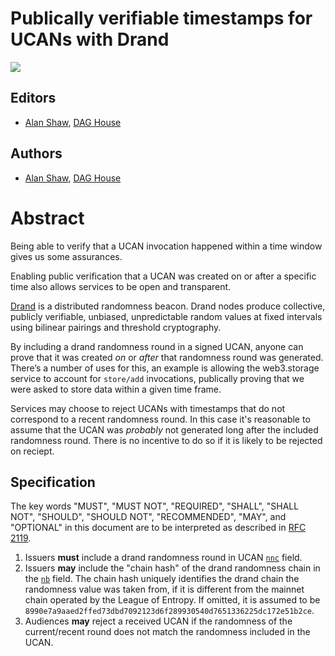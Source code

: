 # Publically verifiable timestamps for UCANs with Drand

![](https://img.shields.io/badge/status-wip-orange.svg?style=flat-square)

## Editors

- [Alan Shaw](https://github.com/alanshaw), [DAG House](https://dag.house/)

## Authors

- [Alan Shaw](https://github.com/alanshaw), [DAG House](https://dag.house/)

# Abstract

Being able to verify that a UCAN invocation happened within a time window gives us some assurances.

Enabling public verification that a UCAN was created on or after a specific time also allows services to be open and transparent.

[Drand](https://drand.love/) is a distributed randomness beacon. Drand nodes produce collective, publicly verifiable, unbiased, unpredictable random values at fixed intervals using bilinear pairings and threshold cryptography.

By including a drand randomness round in a signed UCAN, anyone can prove that it was created _on_ or _after_ that randomness round was generated. There’s a number of uses for this, an example is allowing the web3.storage service to account for `store/add` invocations, publically proving that we were asked to store data within a given time frame.

Services may choose to reject UCANs with timestamps that do not correspond to a recent randomness round. In this case it's reasonable to assume that the UCAN was _probably_ not generated long after the included randomness round. There is no incentive to do so if it is likely to be rejected on reciept.

## Specification

The key words "MUST", "MUST NOT", "REQUIRED", "SHALL", "SHALL NOT", "SHOULD", "SHOULD NOT", "RECOMMENDED", "MAY", and "OPTIONAL" in this document are to be interpreted as described in [RFC 2119](https://datatracker.ietf.org/doc/html/rfc2119).

1. Issuers **must** include a drand randomness round in UCAN [`nnc`](https://github.com/ucan-wg/spec#323-nonce) field.
1. Issuers **may** include the "chain hash" of the drand randomness chain in the [`nb`](https://github.com/ucan-wg/spec#241-nb-non-normative-fields) field. The chain hash uniquely identifies the drand chain the randomness value was taken from, if it is different from the mainnet chain operated by the League of Entropy. If omitted, it is assumed to be `8990e7a9aaed2ffed73dbd7092123d6f289930540d7651336225dc172e51b2ce`.
1. Audiences **may** reject a received UCAN if the randomness of the current/recent round does not match the randomness included in the UCAN.

